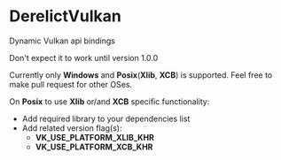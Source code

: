 # DerelictVulkan
Dynamic Vulkan api bindings

Don't expect it to work until version 1.0.0

Currently only __Windows__ and __Posix__(__Xlib__, __XCB__) is supported.
Feel free to make pull request for other OSes.

On __Posix__ to use __Xlib__ or/and __XCB__ specific functionality:
- Add required library to your dependencies list
- Add related version flag(s):
  - **VK_USE_PLATFORM_XLIB_KHR**
  - **VK_USE_PLATFORM_XCB_KHR**
